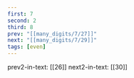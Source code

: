 ```yaml
---
first: 7
second: 2
third: 8
prev: "[[many_digits/7/27]]"
next: "[[many_digits/7/29]]"
tags: [even]
---
```

prev2-in-text: [[26]]
next2-in-text: [[30]]
